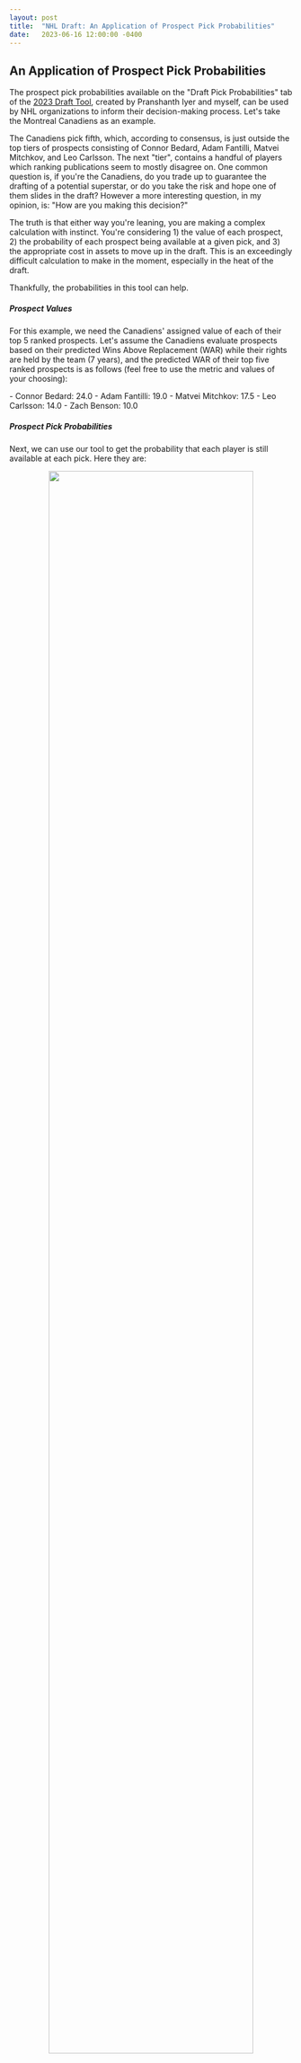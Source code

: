 ```yaml
---
layout: post
title:  "NHL Draft: An Application of Prospect Pick Probabilities"
date:   2023-06-16 12:00:00 -0400
---
```

<h2>An Application of Prospect Pick Probabilities</h2>
<p>
The prospect pick probabilities available on the "Draft Pick Probabilities" tab of the <a href = "https://piyer97.shinyapps.io/NHLDraft2023/">2023 Draft Tool</a>, created by Pranshanth Iyer and myself, can be used by NHL organizations to inform their decision-making process. Let's take the Montreal Canadiens as an example.
</p>
<p>
The Canadiens pick fifth, which, according to consensus, is just outside the top tiers of prospects consisting of Connor Bedard, Adam Fantilli, Matvei Mitchkov, and Leo Carlsson. The next "tier", contains a handful of players which ranking publications seem to mostly disagree on. One common question is, if you're the Canadiens, do you trade up to guarantee the drafting of a potential superstar, or do you take the risk and hope one of them slides in the draft? However a more interesting question, in my opinion, is: "How are you making this decision?"
</p>
<p>
The truth is that either way you're leaning, you are making a complex calculation with instinct. You're considering 1) the value of each prospect, 2) the probability of each prospect being available at a given pick, and 3) the appropriate cost in assets to move up in the draft. This is an exceedingly difficult calculation to make in the moment, especially in the heat of the draft. 
</p>
<p>
Thankfully, the probabilities in this tool can help.
</p>
<p>
<h5>Prospect Values</h5>
For this example, we need the Canadiens' assigned value of each of their top 5 ranked prospects. Let's assume the Canadiens evaluate prospects based on their predicted Wins Above Replacement (WAR) while their rights are held by the team (7 years), and the predicted WAR of their top five ranked prospects is as follows (feel free to use the metric and values of your choosing):
</p>
<p>
  - Connor Bedard: 24.0
  - Adam Fantilli: 19.0
  - Matvei Mitchkov: 17.5
  - Leo Carlsson: 14.0
  - Zach Benson: 10.0
</p>
<p>
<h5>Prospect Pick Probabilities</h5>
Next, we can use our tool to get the probability that each player is still available at each pick. Here they are:
</p>
<p>
<div style="text-align: center"> <img src="https://spazznolo.github.io/figs/draft-probability-3-1.png" width="85%" length="125"/></div>
</p>
<p>
<h5>Pick Values</h5>
As the Canadiens, we derive pick values by multiplying the probability a prospect is available at a certain pick by their predicted WAR. Obviously, we're going to take the player we value highest, so the pick values are calculated like so:
</p>
<p>
1st pick - (1.000*24) = 24.000
2nd pick - (0.002*24) + (0.998*19) = 19.010
3rd pick - (0.000*24) + (0.215*19) + (0.785*17.5) = 17.823
4th pick - (0.000*24) + (0.029*19) + (0.399*17.5) + (0.572*14.0) = 15.542
5th pick - (0.000*24) + (0.002*19) + (0.105*17.5) + (0.293*14.0) + (0.599*10.0) = 11.978
</p>
<p>
Using the third pick as an example:

  - There is a 0% chance Bedard, the Canadiens' highest ranked prospect, is available, so his value is multiplied by 0.
  - There's a 21.5% chance Fantilli, the Canadiens' second-ranked prospect, is available, so his value is multiplied by 0.2150.
  - If neither Bedard nor Fantilli is available (78.5% chance), the Canadiens would select Mitchkov, whose value is multiplied by 0.785.
  - In total, the pick is valued at 17.823 WAR.
</p>
<p>
<h5>Previous Work</h5>
Note that this is a departure from the usual draft pick value chart which has long been established in the hockey analytics community (below is an example of the Athletic's) which uses <em>average</em> pick values:</p>
<p>
<div style="text-align: center"> <img src="https://spazznolo.github.io/figs/draft-probability-3-2.png" width="70%" length="80"/></div>
</p>
<p>
The reason for this proposed departure is that, in practice, there are weak drafts (like last year), and strong drafts (like this year). Even within a draft class, there can be pockets of heterogeneity where talented players are clustered together, as well as instances of significant drops in value. Consequently, for our purposes, it is more appropriate to derive pick values based on the prospects <em>eligible for this year's draft</em>. Moreover, since the historical value chart is well-established, the Canadiens should be trying to leverage it to find value gains.
</p>
<p>
<h5>Decisions, Decisions</h5>
With pick probabilities and prospect values, the Canadiens now have a quantitive framework to determine the value of a pick in the upcoming draft. This allows them to assess the value difference between picks and consider trade scenarios. Which brings us back to the initial question: should the Canadiens consider trading up? 
</p>
<p>
Let's explore this with a hypothetical scenario. Imagine they have the opportunity to trade down to the fourth pick. To gain organizational value, they would need to give up less than the value of the fourth pick (15.542) minus the value of their fifth pick (11.978), which equals 3.564 WAR. If they can trade their fifth plus a piece which is worth less than 3.564 WAR, they've gained value. With this, a complex decision becomes relatively simple, at least in theory.
</p>
<p>
By combining prospect pick probabilities with internal evaluations, NHL organizations like the Canadiens can make more informed decisions about their draft strategies and potential trades.
</p>
<p>
<h5>Next Step: Adding Uncertainty</h5>
Arriving at a single point estimate for prospect values can be challenging and may not fully account for the inherent uncertainty surrounding prospects. Different scouts and analysts may have varying evaluations and opinions on a player's potential. Additionally, prospects inherently come with different levels of risk.
</p>
<p>
To address this, we can include uncertainty in this framework by assigning probability distributions to prospect values rather than relying solely on point estimates. By considering the range of potential outcomes and assigning probabilities to different scenarios, a more comprehensive assessment can be made. Perhaps in another post.
</p>
